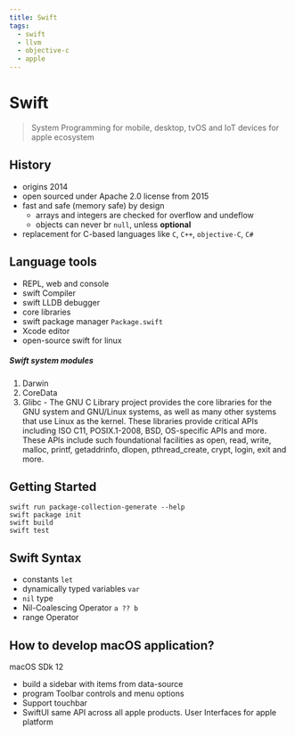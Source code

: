 ```yaml
---
title: Swift
tags:
  - swift
  - llvm
  - objective-c
  - apple
---
```


# Swift

<TagLinks />

> System Programming for mobile, desktop, tvOS and IoT devices for apple ecosystem

<Dot code="digraph { node [fontsize=18, colorscheme=set312, style=filled] edge [length=100, color=gray, fontcolor=black, penwidth=2] swift [shape=box, fillcolor=4] macOS [fillcolor=2] iOS [fillcolor=3] watchOS [fillcolor=1] tvOS [fillcolor=5] swift -> {macOS iOS watchOS tvOS}}" />

## History

- origins 2014
- open sourced under Apache 2.0 license from 2015
- fast and safe (memory safe) by design
  - arrays and integers are checked for overflow and undeflow
  - objects can never br `null`, unless **optional**
- replacement for C-based languages like `C`, `C++`, `objective-C`, `C#`

## Language tools

- REPL, web and console
- swift Compiler
- swift LLDB debugger
- core libraries
- swift package manager `Package.swift`
- Xcode editor
- open-source swift for linux

##### Swift system modules

1. Darwin
2. CoreData
3. Glibc - The GNU C Library project provides the core libraries for the GNU system and GNU/Linux systems, as well as many other systems that use Linux as the kernel. These libraries provide critical APIs including ISO C11, POSIX.1-2008, BSD, OS-specific APIs and more. These APIs include such foundational facilities as open, read, write, malloc, printf, getaddrinfo, dlopen, pthread_create, crypt, login, exit and more.

## Getting Started

```
swift run package-collection-generate --help
swift package init
swift build
swift test
```

## Swift Syntax

- constants `let`
- dynamically typed variables `var`
- `nil` type
- Nil-Coalescing Operator `a ?? b`
- range Operator

## How to develop macOS application?

macOS SDk 12

- build a sidebar with items from data-source
- program Toolbar controls and menu options
- Support touchbar
- SwiftUI same API across all apple products. User Interfaces for apple platform

<Footer />
